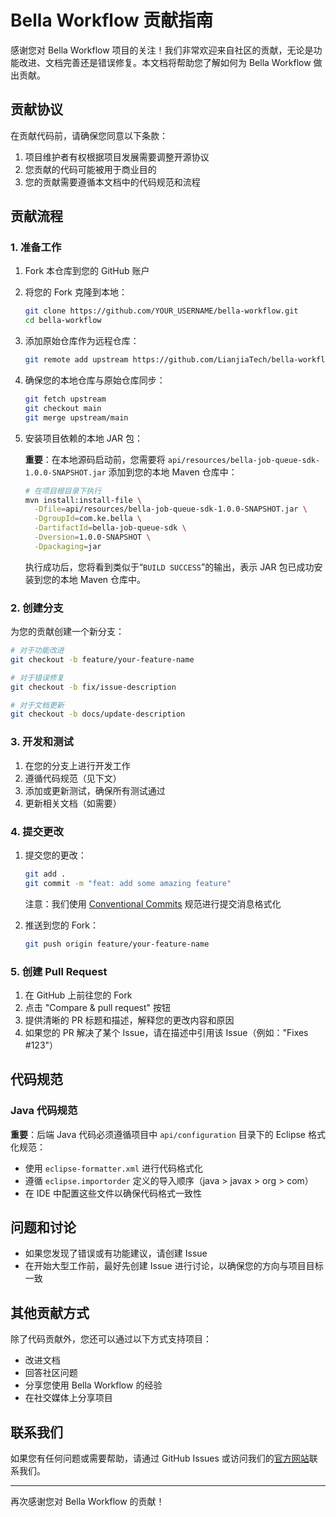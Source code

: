 # Bella Workflow 贡献指南

感谢您对 Bella Workflow 项目的关注！我们非常欢迎来自社区的贡献，无论是功能改进、文档完善还是错误修复。本文档将帮助您了解如何为 Bella Workflow 做出贡献。

## 贡献协议

在贡献代码前，请确保您同意以下条款：

1. 项目维护者有权根据项目发展需要调整开源协议
2. 您贡献的代码可能被用于商业目的
3. 您的贡献需要遵循本文档中的代码规范和流程

## 贡献流程

### 1. 准备工作

1. Fork 本仓库到您的 GitHub 账户
2. 将您的 Fork 克隆到本地：
   ```bash
   git clone https://github.com/YOUR_USERNAME/bella-workflow.git
   cd bella-workflow
   ```
3. 添加原始仓库作为远程仓库：
   ```bash
   git remote add upstream https://github.com/LianjiaTech/bella-workflow.git
   ```
4. 确保您的本地仓库与原始仓库同步：
   ```bash
   git fetch upstream
   git checkout main
   git merge upstream/main
   ```
5. 安装项目依赖的本地 JAR 包：
   
   **重要**：在本地源码启动前，您需要将 `api/resources/bella-job-queue-sdk-1.0.0-SNAPSHOT.jar` 添加到您的本地 Maven 仓库中：
   
   ```bash
   # 在项目根目录下执行
   mvn install:install-file \
     -Dfile=api/resources/bella-job-queue-sdk-1.0.0-SNAPSHOT.jar \
     -DgroupId=com.ke.bella \
     -DartifactId=bella-job-queue-sdk \
     -Dversion=1.0.0-SNAPSHOT \
     -Dpackaging=jar
   ```
   
   执行成功后，您将看到类似于“`BUILD SUCCESS`”的输出，表示 JAR 包已成功安装到您的本地 Maven 仓库中。

### 2. 创建分支

为您的贡献创建一个新分支：

```bash
# 对于功能改进
git checkout -b feature/your-feature-name

# 对于错误修复
git checkout -b fix/issue-description

# 对于文档更新
git checkout -b docs/update-description
```

### 3. 开发和测试

1. 在您的分支上进行开发工作
2. 遵循代码规范（见下文）
3. 添加或更新测试，确保所有测试通过
4. 更新相关文档（如需要）

### 4. 提交更改

1. 提交您的更改：
   ```bash
   git add .
   git commit -m "feat: add some amazing feature"
   ```
   注意：我们使用 [Conventional Commits](https://www.conventionalcommits.org/) 规范进行提交消息格式化

2. 推送到您的 Fork：
   ```bash
   git push origin feature/your-feature-name
   ```

### 5. 创建 Pull Request

1. 在 GitHub 上前往您的 Fork
2. 点击 "Compare & pull request" 按钮
3. 提供清晰的 PR 标题和描述，解释您的更改内容和原因
4. 如果您的 PR 解决了某个 Issue，请在描述中引用该 Issue（例如："Fixes #123"）

## 代码规范

### Java 代码规范

**重要**：后端 Java 代码必须遵循项目中 `api/configuration` 目录下的 Eclipse 格式化规范：

- 使用 `eclipse-formatter.xml` 进行代码格式化
- 遵循 `eclipse.importorder` 定义的导入顺序（java > javax > org > com）
- 在 IDE 中配置这些文件以确保代码格式一致性

## 问题和讨论

- 如果您发现了错误或有功能建议，请创建 Issue
- 在开始大型工作前，最好先创建 Issue 进行讨论，以确保您的方向与项目目标一致

## 其他贡献方式

除了代码贡献外，您还可以通过以下方式支持项目：

- 改进文档
- 回答社区问题
- 分享您使用 Bella Workflow 的经验
- 在社交媒体上分享项目

## 联系我们

如果您有任何问题或需要帮助，请通过 GitHub Issues 或访问我们的[官方网站](https://doc.bella.top/)联系我们。

---

再次感谢您对 Bella Workflow 的贡献！